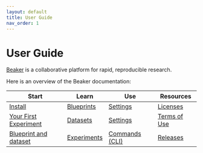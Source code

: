```yaml
---
layout: default
title: User Guide
nav_order: 1
---
```


# User Guide

[Beaker](https://beaker.org) is a collaborative platform for
rapid, reproducible research.

Here is an overview of the Beaker documentation:

| Start | Learn | Use | Resources |
| ----- | ----- | --- | --------- |
| [Install](/docs/start/install.md) | [Blueprints](/docs/concept/blueprints.md) | [Settings](/docs/howto/setting.md) | [Licenses](/docs/beaker.html) | 
| [Your First Experiment](/docs/start/experiment.md) | [Datasets](/docs/concept/datasets.md) | [Settings](/docs/howto/setting.md) | [Terms of Use](https://beaker-pub.allenai.org/tos) | 
| [Blueprint and dataset](/docs/start/blueprint.md) | [Experiments](/docs/concept/experiments.md) | [Commands (CLI)](/docs/cli.md) | [Releases](https://github.com/allenai/beaker/releases) | 

